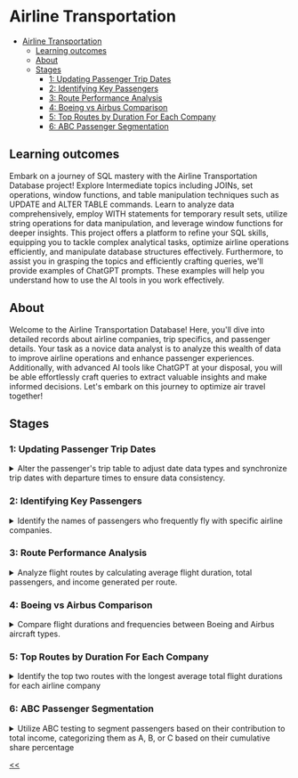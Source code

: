 # Airline Transportation

- [Airline Transportation](#airline-transportation)
  - [Learning outcomes](#learning-outcomes)
  - [About](#about)
  - [Stages](#stages)
    - [1: Updating Passenger Trip Dates](#1-updating-passenger-trip-dates)
    - [2: Identifying Key Passengers](#2-identifying-key-passengers)
    - [3: Route Performance Analysis](#3-route-performance-analysis)
    - [4: Boeing vs Airbus Comparison](#4-boeing-vs-airbus-comparison)
    - [5: Top Routes by Duration For Each Company](#5-top-routes-by-duration-for-each-company)
    - [6: ABC Passenger Segmentation](#6-abc-passenger-segmentation)

## Learning outcomes
Embark on a journey of SQL mastery with the Airline Transportation Database project! Explore Intermediate topics including JOINs, set operations, window functions, and table manipulation techniques such as UPDATE and ALTER TABLE commands. Learn to analyze data comprehensively, employ WITH statements for temporary result sets, utilize string operations for data manipulation, and leverage window functions for deeper insights. This project offers a platform to refine your SQL skills, equipping you to tackle complex analytical tasks, optimize airline operations efficiently, and manipulate database structures effectively. Furthermore, to assist you in grasping the topics and efficiently crafting queries, we'll provide examples of ChatGPT prompts. These examples will help you understand how to use the AI tools in you work effectively.

## About
Welcome to the Airline Transportation Database! Here, you'll dive into detailed records about airline companies, trip specifics, and passenger details. Your task as a novice data analyst is to analyze this wealth of data to improve airline operations and enhance passenger experiences. Additionally, with advanced AI tools like ChatGPT at your disposal, you will be able effortlessly craft queries to extract valuable insights and make informed decisions. Let's embark on this journey to optimize air travel together!

## Stages
### 1: Updating Passenger Trip Dates 
<details>
<summary>Alter the passenger's trip table to adjust date data types and synchronize trip dates with departure times to ensure data consistency.</summary>

#### 1.1 Description
As a new data analyst, you're just getting started with the air transportation database. This stage helps you clean up dates and match trip dates with departure times, making the data neat and ready for analysis as you move forward.

#### 1.2 Objectives
- ALTER TABLE the `Pass_in_trip` to change the data type of the `trip_date` column from `DATETIME` to `DATE` for consistency.

- Then, `UPDATE` the `trip_date` in `Pass_in_trip` to adapt it to the new datatype, meaning that you need to change all column values from `DATETIME`("'2024-02-23 00:00:00'") to only `DATE`("2024-02-23").

- Verify the changes by selecting all columns from the updated rows in updated the `Pass_in_trip` table.

- Making multiple queries is allowed.

##### ChatGPT prompts that help to write the query
- How would you modify the data type of a column in a database table to ensure consistency? Consider the scenario where you need to change the data type of a column from one type to another for better alignment across the database.

- Now, assuming you've altered the structure of a database table, how would you use the UPDATE function to modify specific column values, ensuring they align with the new data type?

- After making structural changes to a database table and updating specific column values, how would you verify that the changes were applied correctly? Consider the approach to select and examine the affected rows to ensure the integrity of the data

Take a look at the following database structure:

![database structure](./db.png)

##### Explanation of the database:
The *`Airline Transportation Database`* encompasses four main tables: `Airline_Company,` `Trip,` `Passenger,` and `Pass_in_trip`. It facilitates the management of airline operations, storing critical information about airline companies, flights, passengers, and trip details.

In-depth details of each table are as follows:

`Airline_company`**: Serves as a repository for airline company information, providing a unique identifier for each company along with their respective names.
- `ID_comp`: Primary key representing the unique identifier for each airline company.
- `company_name`: Stores the name of the airline company, enabling identification and association with flight operations.

`Trip`**: Contains detailed information about each flight trip.
- `trip_no`: Primary key serving as a unique identifier for each flight trip.
- `ID_comp`: Foreign key referencing the `ID_comp` in the `Airline_Company` table, establishing a relationship between flights and airline companies.
- `plane_type`: Records the type of aircraft used for the flight.
- `town_from`: Indicates the departure city of the flight.
- `town_to`: Specifies the arrival city of the flight.
- `time_out`: Stores the departure time of the flight.
- `time_in`: Records the arrival time of the flight.

`Passenger`**: Maintains records of individual passengers.
- `ID_psg`: Primary key representing the unique identifier for each passenger.
- `passenger_name`: Stores the name of the passenger, facilitating passenger identification and management.

`Pass_in_trip`**: Serves as a bridge between passengers and trip details.
- `trip_no`: Foreign key referencing the `trip_no` in the Trip table, establishing a relationship between passengers and flights.
- `trip_date`: Records the date of the trip, allowing for chronological organization of passenger-trip associations.
- `ID_psg`: Foreign key referencing the `ID_psg` in the Passenger table, associating passengers with specific trips.
- `seat_number`: Indicates the seat number occupied by the passenger during the trip, providing seating information for passenger tracking and flight organization.

Additional information and rules to consider:
- flights operate daily, and the flight duration of any flight is less than a day; `town_from` <> `town_to`.
- time and date in the `time_out` and `time_in` are taken into account relative to one-time zone.
- `time_out` and `time_in` times are indicated accurate to the minute.
- `passenger_namemay` have namesakes (same name field values).
- the `seat_number` in the cabin is a number with a letter; the number determines the number of the row in the range from 01 to 99, and the letter (a – d) – the place in the row from left to right in alphabetical order.

** *Table names are case-sensitive*.

Click on the [link](https://cogniterra.org/media/attachments/lesson/38148/Database.sql) to download the SQL query for creating the database.

#### 1.3 Examples
*Pass_in_trip Table Example*:

trip_no|trip_date|ID_psg|seat_number
:-:|:-:|:-:|:-:
1|2024-02-23 00:00:00|1|01A
1|2024-02-23 00:00:00|2|21B
2|2024-02-24 00:00:00|1|30D
2|2024-02-24 00:00:00|2|05C
2|2024-02-24 00:00:00|3|86A

From the data presented in the table above, it can be seen that the datatype of the `trip_date` is the `DATETIME` for example '2024-02-23 00:00:00'. The task is to change the `DATETIME` datatype of the column to the `DATE` datatype and then correspondingly the values of this column change from *`DATETIME`*:*2024-02-23 00:00:00* to *`DATE`*:*2024-02-23*.

The final query output after selecting changed rows with all columns from the `Pass_in_trip` table looks like this:

trip_no|trip_date|ID_psg|seat_number
:-:|:-:|:-:|:-:
1|2024-02-23|1|01A
1|2024-02-23|2|21B
2|2024-02-24|1|30D
2|2024-02-24|2|05C
2|2024-02-24|3|86A

From the output above, it can be seen that all columns from updated rows were selected.

##### Query template:
```sql
ALTER TABLE Pass_in_trip ...;

UPDATE Pass_in_trip ...;

SELECT * ...;
```
[solution](./s01.sql)

</details>

### 2: Identifying Key Passengers
<details>
<summary>Identify the names of passengers who frequently fly with specific airline companies.</summary>

#### 2.1 Description
In this stage as a data analyst, your task is to identify passengers who frequently fly with specific airline companies. By analyzing database records, you'll pinpoint passengers who have flown multiple times with particular airlines. This insight aids airlines in tailoring services to meet the needs of loyal customers.

#### 2.2 Objectives
- Combine passenger flight data from the `Passenger`, `Pass_in_trip`, `Trip`, and `Airline_company` tables to create an overview of frequent flyers with specific airlines.
- Output the `passenger_name`, `COUNT` of the passenger's number of flights on a specific airline company as `num_flights`, and airline `company_name`.
- To be listed as a frequent flyer the `num_flights` must be at least more than 1.
- Utilize the `JOIN` function effectively to combine multiple tables accurately.
- Use the `GROUP BY` function to combine according to the `passneger_name` and `company_name`
- The column order is essential.

##### ChatGPT promts that help to write the query
- Consider a scenario where you need to analyze flight data to identify frequent flyers with specific airlines. How would you effectively merge data from multiple sources using SQL JOINs to gather all the necessary information for analysis?
- Once you've combined the relevant data, how would you use SQL aggregation functions to calculate the number of flights each individual has taken with a particular airline? Think about how you would organize the data to facilitate this calculation.
- To identify frequent flyers accurately, you'll need to filter the results based on certain conditions. How would you utilize SQL clauses to ensure that only individuals who meet the criteria for being frequent flyers are included in the final analysis?

#### 2.3 Examples
*Airline_company Table Example*:
ID_comp|company_name
-|-
1|Delta Airlines
2|American Airlines

*Passenger Table Example*:
ID_psg|passenger_name
-|-
1|John Smith
2|Mary Johnson
3|James Williams

*Trip Table Example*:
trip_no|ID_comp|plane_type|town_from|town_to|time_out|time_in
-|-|-|-|-|-|-
1|1|Boeing 737|Chicago|Miami|2024-02-23 08:00:00|2024-02-23 18:45:00
2|2|Airbus A320|New York|Boston|2024-02-24 23:00:00|2024-02-25 08:00:00

*Pass_in_trip Table Example*:
trip_no|trip_date|ID_psg|seat_number
-|-|-|-
1|2024-02-23 00:00:00|1|01A
1|2024-02-23 00:00:00|1|21B
2|2024-02-24 00:00:00|2|30D
2|2024-02-24 00:00:00|2|05C
2|2024-02-24 00:00:00|3|86A

From the data presented in the table above, it is evident that `passenger_name`: **John Smith** with the `ID_psg`: **1** exists in the `Pass_in_trip` table 2 times. In both cases it aligned to the `trip_no`: **1**, consequently that `trip_no` in the Trip table aligned to the `ID_comp`: **1** which has the `company_name`: **Delta Airlines** in the `Airline_company` table.

The output table, after identifying the `passenger_name` having `num_flights` at least 1 on the specific airline companies :

MySQL Query Output

passenger_name|num_flights|company_name
-|-|-
John Smith|2|Delta Airlines
Mary Johnson|2|American Airlines

*From the output above, it can be seen that the order of the columns is* `passenger_name` -> `num_flights` -> `company_name`

##### Query template:
```sql
SELECT
   p.passenger_name, ...;
```

[solution](./s02.sql)

</details>

### 3: Route Performance Analysis
<details>
<summary>Analyze flight routes by calculating average flight duration, total passengers, and income generated per route.</summary>

#### 3.1 Description
In this stage, as a novice data analyst, you need to examine the efficiency of flight routes by computing key metrics such as average flight duration, total passengers served, and income generated per route. This stage focuses on synthesizing data from various sources to derive insights into route profitability and passenger demand, helping optimize airline operations and resource allocation.

#### 3.2 Objectives
- Identify the unique routes by `CONCAT` the `town_from` and `town_to` from the `Trip` table, naming it `route`.
- Calculate the average flight duration in **minutes** for each route, where there may be multiple identical routes with different flight durations. This average is denoted as `avg_flight_duration`.
- `COUNT` the total number of passengers who flew on each route, designated as `total_passengers`.
- Calculate the `SUM` income generated for each route, considering each second of flight as worth **1 cent**, termed `total_income`. The final answer of `total_income` must be in **dollars**.
- Utilize the `JOIN` function to combine multiple tables correctly.
- `ORDER BY` the final result by `total_income` in descending order.
- The column order is essential.

##### ChatGPT promts that help to write the query
- Consider a scenario where you need to analyze data to identify unique routes. How would you approach formulating an SQL query to accomplish this task?
- Now, imagine you've identified the unique routes. How would you proceed to calculate the average flight durations for each route using SQL?
- After determining the average flight durations, how would you go about counting the total number of passengers for each route in the dataset?
- Finally, consider the task of computing the total income generated for each route. How would you formulate an SQL query to achieve this, taking into account factors such as flight duration and passenger counts?

#### 3.3 Examples
*Trip Table Example*:
trip_no|ID_comp|plane_type|town_from|town_to|time_out|time_in
:-:|:-:|:-:|:-:|:-:|:-:|:-:
1|1|Boeing 737|Chicago|Miami|2024-02-23 08:00:00|2024-02-23 18:45:00
2|2|Airbus A320|New York|Boston|2024-02-24 23:00:00|2024-02-25 08:00:00

*Pass_in_trip Table Example*:
trip_no|trip_date|ID_psg|seat_number
:-:|:-:|:-:|:-:
1|2024-02-23 00:00:00|1|01A
1|2024-02-23 00:00:00|1|21B
2|2024-02-24 00:00:00|2|30D
2|2024-02-24 00:00:00|2|05C
2|2024-02-24 00:00:00|3|86A

From the tables, we can observe a `route` from *`town_from`*: ***Chicago*** to *`town_to`*: ***Miami*** with a *`trip_no`*: ***1***. This `route` has two occurrences in the `Trip` table, indicating a *`total_passengers`*: ***2*** .

The `avg_flight_duration` for this route is calculated by subtracting the `time_out` from the `time_in`, resulting in 10 hours and 45 minutes or **645** minutes. The `total_income` for this route is computed by multiplying the `avg_flight_duration` (converted to seconds) by the `total_passengers` and $0.01 per second, yielding **$774**.

Finally, the output table presents each `route`, its corresponding `avg_flight_duration`, `total_passengers`, and `total_income`, ordered by `total_income` in descending order:

MySQL Query Output

route|avg_flight_duration|total_passengers|total_income
:-:|:-:|:-:|:-:
New York-Boston|540|3|972
Chicago-Miami|645|2|774

*From the output above, it can be seen that the order of the columns is `route` -> `avg_flight_duration` -> `total_passengers` -> `total_income`*

##### Query template:
```sql
SELECT 
    CONCAT(... '-' ...) AS route, ...;
```

[solution](./s00.sql)

</details>

### 4: Boeing vs Airbus Comparison
<details>
<summary>Compare flight durations and frequencies between Boeing and Airbus aircraft types.</summary>

#### 4.1 Description
In this stage, imagine you, as a data analyst, want to compare the average flight durations between Boeing and Airbus aircraft to see if there's a notable difference. Before doing that, you'll gather data on flight durations and frequencies for both Boeing and Airbus planes across different airline companies. You aim to collect information on how long these planes fly on average and how often they're used for flights.

#### 4.2 Objectives
- Identify the `aircraft_type` (Boeing or Airbus) based on the `plane_type` recorded in the `Trip` table. For instance, if the `plane_type` is **Boeing 737**, the `aircraft_type` would be **Boeing**.
- Identify the `AVG` flight duration in **minutes** as `avg_flight_duration` and `COUNT` the number of flights as `num_flights` for each `aircraft_type` across all flights recorded in the `Trip` table.
- All **Boeing** aircraft types in the `plane_type` column start with the word "Boeing," and all **Airbus** aircraft types start with the word "Airbus."
- The column order is essential.

##### ChatGPT promts that help to write the query
- Imagine you have a dataset containing various aircraft types recorded in a specific column. How would you formulate an SQL query to categorize these aircraft types into distinct groups based on certain patterns or characteristics?
- Now, assuming you have a dataset with flight records including departure and arrival times, how would you write an SQL query to calculate the average duration of flights for each type of aircraft?
- In addition to calculating average flight durations, how would you formulate an SQL query to count the total number of flights recorded for each type of aircraft in the dataset?

#### 4.3 Examples
Trip Table Example:

trip_no|ID_comp|plane_type|town_from|town_to|time_out|time_in
:-:|:-:|:-:|:-:|:-:|:-:|:-:
1|1|Boeing 737|Chicago|Miami|2024-02-23 08:00:00|2024-02-23 18:45:00
2|2|Airbus A320|New York|Boston|2024-02-25 03:30:00|2024-02-25 15:20:00
3|2|Boeing 777|New York|Los Angeles|2024-02-24 23:00:00|2024-02-25 08:00:00
4|2|Airbus A330|Denver|Chicago|2024-02-24 16:40:00|2024-02-24 23:30:00

From the data provided, we see that both *`plane_type`*: ***Boeing 737*** and ***Boeing 777 fall*** under the *`aircraft_type`*: ***Boeing***, resulting in a total of **2** `num_flights`. The first flight duration is from "2024-02-23 08:00:00" to "2024-02-23 18:45:00," which equals 10 hours and 45 minutes or 645 minutes. The second flight duration is from "2024-02-24 23:00:00" to "2024-02-25 08:00:00," totaling 9 hours or 540 minutes. The average `avg_flight_duration` for these two flights is calculated as (645 + 540) / 2 = **592.5** minutes.

The resulting output table displays each `aircraft_type` alongside its corresponding `avg_flight_duration` and `num_flights`:

MySQL Query Output

aircraft_type|avg_flight_duration|num_flights
:-:|:-:|:-:
Boeing|592.5|2
Airbus|560|2

From the output above, it can be seen that the order of the columns is *`aircraft_type`* -> *`avg_flight_duration`* -> *`num_flights`*

##### Query template:
```sql
SELECT
    'Boeing' AS aircraft_type, ...;
```

[solution](./s04.sql)

</details>

### 5: Top Routes by Duration For Each Company
<details>
<summary>Identify the top two routes with the longest average total flight durations for each airline company</summary>

#### 5.1 Description
In this stage, your goal as a novice data analyst is to pinpoint the top two routes with the lengthiest average flight durations for every airline company. This involves analyzing flight data to determine the average duration between departure and arrival cities. The query will organize the data by company, departure city, and arrival city, calculating the average duration for each route. Finally, it ranks the routes by duration, selecting only the top two routes for each company.

#### 5.2 Objectives
- Identify the `company_name` from the `Airline_company` table and their corresponding `town_from` as `departure_city`, `town_to` as `arrival_city`, and average flight durations in **minutes** for routes from the `Trip` table as `avg_flight_duration`.
- Output only the **top 2** airline companies as `company_name` based on the `avg_flight_duration`.
- Utilize the `JOIN` function to combine multiple tables correctly and it is **recommended** to use the `WITH(CTE)` or `subqueries` with `ROW_NUMBER()` function to correctly rank the airline companies.
- The column order is essential.

*Hint: Use the query from Stage 3 for the calculation of avg_flight_duration.*

##### ChatGPT promts that help to write the query
- Imagine you have data spread across multiple tables containing information about airline companies, routes, and flight durations. How would you formulate an SQL query to extract relevant information such as company names, departure cities, arrival cities, and average flight durations for each route?
- Now, assuming you've extracted the necessary information, how would you utilize SQL to rank the airline companies based on average flight durations for their routes? Consider using techniques like window functions or subqueries to achieve this.
- In addition to ranking airline companies, how would you formulate an SQL query to filter the results and output only the top two airline companies based on average flight durations for their routes?

#### 5.3 Examples
*Airline_company Table Example*:
ID_comp|company_name
:-:|:-:
1|Delta Airlines
2|American Airlines

*Trip Table Example*:
trip_no|ID_comp|plane_type|town_from|town_to|time_out|time_in
:-:|:-:|:-:|:-:|:-:|:-:|:-:
1|2|Boeing 737|Chicago|Miami|2024-02-23 08:00:00|2024-02-23 18:45:00
2|2|Airbus A320|New York|Boston|2024-02-25 03:30:00|2024-02-25 15:20:00
3|2|Boeing 777|New York|Los Angeles|2024-02-24 23:00:00|2024-02-25 08:00:00
4|1|Airbus A330|Denver|Chicago|2024-02-24 16:40:00|2024-02-24 23:30:00

From the data above, we can see that for *`company_name`*: ***American Airlines*** (*`ID_comp`*: ***2***), three routes are **Chicago - Miami**, **New York - Boston**, and **New York - Los Angeles**. The `avg_flight_duration` for these routes are **645 minutes**, **710 minutes**, and **540 minutes** respectively. The top two longest `avg_flight_duration` are **710** and **645 minutes**, corresponding to the routes **New York - Boston** and **Chicago - Miami**.

The resulting output table shows each `company_name` alongside its corresponding `departure_city`, `arrival_city`, and `avg_flight_duration` for the top 2 `avg_flight_duration`:

MySQL Query Output
company_name|departure_city|arrival_city|avg_flight_duration
:-:|:-:|:-:|:-:
American Airlines|New York|Boston|710
American Airlines|Chicago|Miami|645
Delta Airlines|Denver|Chicago|410

*From the output above, it can be seen that the order of the columns is `company_name` -> `departure_city` -> `arrival_city` -> `avg_flight_duration`*

##### Query template:
```sql
WITH RouteDuration AS (
  SELECT
    ac.company_name,
    t.town_from AS departure_city,
    t.town_to AS arrival_city, ...;
```

[solution](./s05.sql)

</details>

### 6: ABC Passenger Segmentation
<details>
<summary>Utilize ABC testing to segment passengers based on their contribution to total income, categorizing them as A, B, or C based on their cumulative share percentage</summary>

#### 6.1 Description
In this final stage, the goal is to utilize ABC testing to segment passengers based on their contribution to total income, recognizing that certain passengers frequently fly and thus play a substantial role in revenue generation. As a data analyst, the objective is to identify these high-contributing passengers by categorizing them as A, B, or C based on their cumulative share percentage of total income. By targeting these passengers, airlines can optimize marketing strategies and loyalty programs to enhance revenue.

#### 6.2 Objectives
- First, retrieve the `ID_psg` and `passenger_name` from the `Passenger` table. Next, calculate the income in **dollars** generated by each passenger from tables `Pass_in_trip` and `Trip` tables, considering that each **second** of flight contributes **one cent**. Name this value as `passenger_income_dollars`. Then, determine the cumulative share percentage `cumulative_share_percent`.
- The `cumulative_share_percent` shows how much of the total income comes from each passenger's income when you add up passenger income one by one, for example, looking at what percentage of total revenue passengers earn, sorted by their income levels.
- Then you need to identify the passenger `category`. To categorize passengers, group them into three `category`: **A**, **B**, and **C**. Category **A** represents up to **80%** of the `cumulative_share_percent`, category **B** covers from **80.01%** to **95%**, and category **C** spans from **95.01%** to **100%**.
- `ROUND` the `cumulative_share_percent` up to 2 decimal places.
- Utilize the `JOIN` function effectively to combine multiple tables accurately, and **consider** using the `CASE` conditional function to properly categorize the passengers. Additionally, it is **recommended** to use the `WITH` (CTE) function to efficiently reuse the same subqueries multiple times throughout the query.
- Employ the `GROUP BY` function to effectively group the income of passengers by `ID_psg` and `passenger_name`.
- The column order is essential.

##### ChatGPT promts that help to write the query
- Imagine you have a dataset containing information about passengers, including their IDs and names. How would you formulate an SQL query to retrieve the passenger ID and name from the dataset?
- Now, assuming you have data on passengers' flight details, how would you write an SQL query to calculate the income generated by each passenger, considering that each second of flight contributes to their income?
- In addition to calculating individual passenger incomes, how would you formulate an SQL query to determine the cumulative share percentage of total income earned by passengers, sorted by their income levels?
- Now, thinking about the passenger income distribution, how would you use SQL to categorize passengers into different categories (A, B, C) based on their income levels? Consider using the CASE conditional function for this task.

#### 6.3 Examples
*Passenger Table Example*:
ID_psg|passenger_name
:-:|:-:
1|John Smith
2|Mary Johnson
3|James Williams

*Pass_in_trip Table Example*:
trip_no|trip_date|ID_psg|seat_number
:-:|:-:|:-:|:-:
1|2024-02-23 00:00:00|1|01A
1|2024-02-23 00:00:00|2|21B
3|2024-02-28 00:00:00|1|30D
2|2024-02-25 00:00:00|1|05C
3|2024-02-28 00:00:00|3|86A
2|2024-02-25 00:00:00|1|57C

*Trip Table Example*:
trip_no|ID_comp|plane_type|town_from|town_to|time_out|time_in
:-:|:-:|:-:|:-:|:-:|:-:|:-:
1|2|Boeing 737|Chicago|Miami|2024-02-23 08:00:00|2024-02-23 18:45:00
2|2|Airbus A320|New York|Boston|2024-02-25 03:30:00|2024-02-25 15:20:00
3|2|Airbus A323|New York|Washington|2024-02-28 05:30:00|2024-02-25 09:00:00

From the given data, we observe that for *`trip_no`*: ***1***, ***2***, and ***3***, the flight durations are **645**, **710**, and **210 minutes**, respectively. These trips generate incomes as follows:
trip|flight_duration (in minutes)|multiplier (60 seconds / 1 min * 1 cent per second)|incomes
:-:|:-:|:-:|:-:
(1)|645|* 60 * 0.01|= 387$
(2)|710|* 60 * 0.01|= 426$
(3)|210|* 60 * 0.01|= 126$

Let's find out how much income each passenger(`passenger_income_dollars`) with *`ID_psg`*: ***1***, ***2***, and ***3*** generated based on their `trip_no` recorded in the `Pass_in_trip` table:
ID_psg|flight_income|passenger_income_dollars
:-:|:-:|:-:
(1)|387 * 1 + 426 * 2 + 126 * 1|= 1365$
(2)|387 * 1 + 426 * 0 + 126 * 0|= 387$
(3)|387 * 0 + 426 * 0 + 126 * 1|= 126$

In total the income which was generated is equal to:

1356 + 387 + 126 = 1878$

Finally, let's calculate the `cumulative_share_percent` of each passenger:
ID_psg|passenger_income/total_income|cumulative_share_percent
:-:|:-:|:-:
(1)|1365 / 1878|= 72.68%
(2)|387 / 1878|= 20.61%
(3)|126 / 1878|= 6.71%

After the sorting according in descending order, the final values of `cumulative_share_percent` are:

(1) : 72.68%
(2) : 72.68 + 20.61 =  93.29%
(3) : 93.29 +  6.71 = 100.00%

Based on the above calculation, the passenger with ID_psg:1 is in category A, the passenger with ID_psg: 2 is in category B, and the passenger with ID_psg: 3 is in category C.

Final output after identifying the ID_psg, passenger_name, with correspondingpassenger_income_dollars, cumulative_share_percent, category:

MySQL Query Output
ID_psg|passenger_name|passenger_income_dollars|cumulative_share_percent|category
:-:|:-:|:-:|:-:|:-:
1|John Smith|1365|72.68|A
2|Mary Johnson|387|93.29|B
3|James Williams|126|100|C

From the output above, it can be seen that the order of the columns is ID_psg -> passenger_name-> passenger_income_dollars -> cumulative_share_percent -> category

```sql
WITH PassengerIncome AS (
  SELECT 
    p.ID_psg,
    p.passenger_name, ...;
```

[solution](./s06.sql)

</details>

[<<](../../../README.md)
<!--
:%s/\(Sample \(Input\|Output\) \d:\)\n\(.*\)/```\r\r**\1**\r```\3/gc
### 0:
<details>
<summary></summary>

#### 0.1 Description

#### 0.2 Objectives

##### ChatGPT promts that help to write the query

#### 0.3 Examples

[solution](./s00.sql)

</details>

-->

